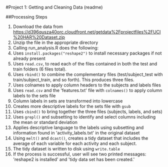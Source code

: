#Project 1: Getting and Cleaning Data (readme)

##Processing Steps

1. Download the data from https://d396qusza40orc.cloudfront.net/getdata%2Fprojectfiles%2FUCI%20HAR%20Dataset.zip
2. Unzip the file in the appropriate directory
3. Calling run_analysis.R does the following:
 1. Uses `install.packages("reshape2")` to install necessary packages if not already present
 2. Uses `read.csv`, to read each of the files contained in both the test and train folders (6 files total). 
 3. Uses `rbind()` to combine the complementary files (test/subject_test with train/subject_train, and so forth). This produces three files. 
 4. Uses colnames to apply column headers to the subjects and labels files
 5. Uses `read.csv` and the 'features.txt' file with `colnames()` to apply column labels to the sets file
 6. Column labels in sets are transformed into lowercase
 7. Creates more descriptive labels for the sets file with `gsub`
 8. Uses `cbind()` to bring together the three files (subjects, labels, and sets)
 9. Uses `grepl()` and subsetting to identify and select columns including the mean or standard deviation
 10. Applies descriptive language to the labels using subsetting and information found in 'activity_labels.txt' in the original dataset
 11. Using `melt()` and `dcast()`, creates a tidy dataset that includes the average of each variable for each activity and each subject.
 12. The tidy dataset is written to disk using `write.table`
 13. If the process is successful, user will see two printed messages: 'reshape2 is installed' and 'tidy data set has been created.'
 
